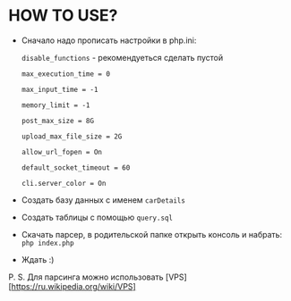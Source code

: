 # HOW TO USE?

- Сначало надо прописать настройки в php.ini:

    `disable_functions` - рекомендуеться сделать пустой
    
    `max_execution_time = 0`
    
    `max_input_time = -1`
    
    `memory_limit = -1`
    
    `post_max_size = 8G`
    
    `upload_max_file_size = 2G`
    
    `allow_url_fopen = On`
    
    `default_socket_timeout = 60`
    
    `cli.server_color = On`

- Создать базу данных с именем `carDetails`

- Создать таблицы с помощью `query.sql`

- Скачать парсер, в родительской папке открыть консоль и набрать: `php index.php`

- Ждать :)

P. S. Для парсинга можно использовать [VPS][https://ru.wikipedia.org/wiki/VPS]